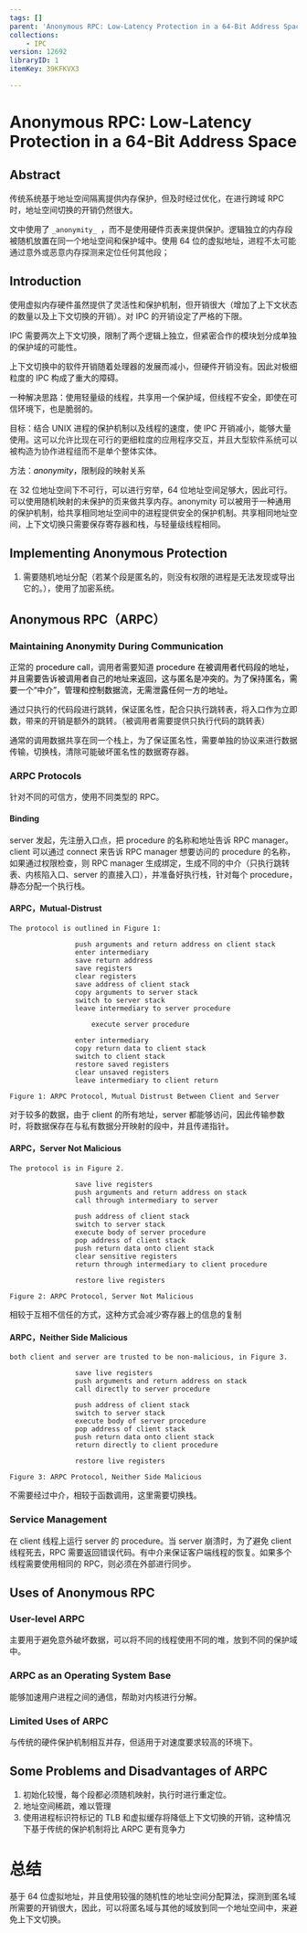 ```yaml
---
tags: []
parent: 'Anonymous RPC: Low-Latency Protection in a 64-Bit Address Space'
collections:
    - IPC
version: 12692
libraryID: 1
itemKey: 39KFKVX3

---
```

# Anonymous RPC: Low-Latency Protection in a 64-Bit Address Space

## Abstract

传统系统基于地址空间隔离提供内存保护，但及时经过优化，在进行跨域 RPC 时，地址空间切换的开销仍然很大。

文中使用了 `_anonymity_ `，而不是使用硬件页表来提供保护。逻辑独立的内存段被随机放置在同一个地址空间和保护域中。使用 64 位的虚拟地址，<span style="color: rgb(37, 37, 37)">进程不太可能通过意外或恶意内存探测来定位任何其他段；</span>

## Introduction

使用虚拟内存硬件虽然提供了灵活性和保护机制，但开销很大（增加了上下文状态的数量以及上下文切换的开销）。对 IPC 的开销设定了严格的下限。

IPC 需要两次上下文切换，限制了两个逻辑上独立，但紧密合作的模块划分成单独的保护域的可能性。

上下文切换中的软件开销随着处理器的发展而减小，但硬件开销没有。因此对极细粒度的 IPC 构成了重大的障碍。

一种解决思路：使用轻量级的线程，共享用一个保护域，但线程不安全，即使在可信环境下，也是脆弱的。

目标：结合 UNIX 进程的保护机制以及线程的速度，使 IPC 开销减小，能够大量使用。<span style="color: rgb(37, 37, 37)">这可以允许比现在可行的更细粒度的应用程序交互，并且大型软件系统可以被构造为协作进程组而不是单个整体实体。</span>

方法：<span style="color: rgb(0, 0, 0)">_anonymity_，</span>限制段的映射关系

在 32 位地址空间下不可行，可以进行穷举，64 位地址空间足够大，因此可行。可以使用随机映射的未保护的页来做共享内存。anonymity 可以被用于一种通用的保护机制，给共享相同地址空间中的进程提供安全的保护机制。共享相同地址空间，上下文切换只需要保存寄存器和栈，与轻量级线程相同。

## Implementing Anonymous Protection

1.  需要随机地址分配（若某个段是匿名的，则没有权限的进程是无法发现或导出它的。），使用了加密系统。

## Anonymous RPC（ARPC）

### Maintaining Anonymity During Communication

正常的 <span style="color: rgb(0, 0, 0)">procedure call</span>，调用者需要知道 <span style="color: rgb(0, 0, 0)">procedure 在被调用者代码段的地址，并且需要告诉被调用者自己的地址来返回，这与匿名是冲突的。为了保持匿名，需要一个“中介”，管理和控制数据流，无需泄露任何一方的地址。</span>

通过只执行的代码段进行跳转，保证匿名性，配合只执行跳转表，将入口作为立即数，带来的开销是额外的跳转。（被调用者需要提供只执行代码的跳转表）

通常的调用数据共享在同一个栈上，为了保证匿名性，需要单独的协议来进行数据传输，切换栈，清除可能破坏匿名性的数据寄存器。

### ARPC Protocols

针对不同的可信方，使用不同类型的 RPC。

#### Binding

server 发起，先注册入口点，把 procedure 的名称和地址告诉 RPC manager。client 可以通过 connect 来告诉 RPC manager 想要访问的 procedure 的名称，如果通过权限检查，则 RPC manager 生成绑定，生成不同的中介（只执行跳转表、内核陷入口、server 的直接入口），并准备好执行栈，针对每个 procedure，静态分配一个执行栈。

#### ARPC，Mutual-Distrust

    The protocol is outlined in Figure 1:

                    push arguments and return address on client stack
                    enter intermediary
                    save return address
                    save registers
                    clear registers
                    save address of client stack
                    copy arguments to server stack
                    switch to server stack
                    leave intermediary to server procedure

                        execute server procedure
                        
                    enter intermediary
                    copy return data to client stack
                    switch to client stack
                    restore saved registers
                    clear unsaved registers
                    leave intermediary to client return

    Figure 1: ARPC Protocol, Mutual Distrust Between Client and Server

对于较多的数据，由于 client 的所有地址，server 都能够访问，因此传输参数时，将数据保存在与私有数据分开映射的段中，并且传递指针。

#### ARPC，Server Not Malicious

    The protocol is in Figure 2.

                    save live registers
                    push arguments and return address on stack
                    call through intermediary to server

                    push address of client stack
                    switch to server stack
                    execute body of server procedure
                    pop address of client stack
                    push return data onto client stack
                    clear sensitive registers
                    return through intermediary to client procedure

                    restore live registers

    Figure 2: ARPC Protocol, Server Not Malicious

相较于互相不信任的方式，这种方式会减少寄存器上的信息的复制

#### ARPC，Neither Side Malicious

    both client and server are trusted to be non-malicious, in Figure 3.

                    save live registers
                    push arguments and return address on stack
                    call directly to server procedure

                    push address of client stack
                    switch to server stack
                    execute body of server procedure
                    pop address of client stack
                    push return data onto client stack
                    return directly to client procedure

                    restore live registers

    Figure 3: ARPC Protocol, Neither Side Malicious

不需要经过中介，相较于函数调用，这里需要切换栈。

### Service Management

在 client 线程上运行 server 的 procedure。当 server 崩溃时，为了避免 client 线程死去，RPC 需要返回错误代码。有中介来保证客户端线程的恢复。如果多个线程需要使用相同的 RPC，则必须在外部进行同步。

## Uses of Anonymous RPC

### User-level ARPC

主要用于避免意外破坏数据，可以将不同的线程使用不同的堆，放到不同的保护域中。

### ARPC as an Operating System Base

能够加速用户进程之间的通信，帮助对内核进行分解。

### Limited Uses of ARPC

与传统的硬件保护机制相互并存，但适用于对速度要求较高的环境下。

## Some Problems and Disadvantages of ARPC

1.  初始化较慢，每个段都必须随机映射，执行时进行重定位。
2.  地址空间稀疏，难以管理
3.  使用进程标识符标记的 TLB 和虚拟缓存将降低上下文切换的开销，这种情况下基于传统的保护机制将比 ARPC 更有竞争力

# 总结

基于 64 位虚拟地址，并且使用较强的随机性的地址空间分配算法，探测到匿名域所需要的开销很大，因此，可以将匿名域与其他的域放到同一个地址空间中，来避免上下文切换。
